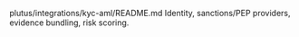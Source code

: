 plutus/integrations/kyc-aml/README.md
Identity, sanctions/PEP providers, evidence bundling, risk scoring.